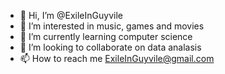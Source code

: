 - 👋 Hi, I’m @ExileInGuyvile
- 👀 I’m interested in music, games and movies
- 🌱 I’m currently learning computer science
- 💞️ I’m looking to collaborate on data analasis
- 📫 How to reach me ExileInGuyvile@gmail.com

<!---
ExileInGuyvile/ExileInGuyvile is a ✨ special ✨ repository because its `README.md` (this file) appears on your GitHub profile.
You can click the Preview link to take a look at your changes.
--->
